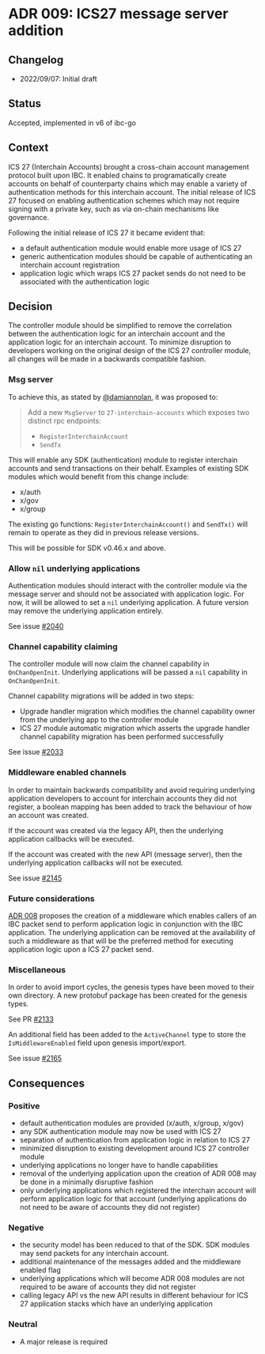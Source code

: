 # ADR 009: ICS27 message server addition

## Changelog

- 2022/09/07: Initial draft

## Status

Accepted, implemented in v6 of ibc-go

## Context

ICS 27 (Interchain Accounts) brought a cross-chain account management protocol built upon IBC.
It enabled chains to programatically create accounts on behalf of counterparty chains which may enable a variety of authentication methods for this interchain account.
The initial release of ICS 27 focused on enabling authentication schemes which may not require signing with a private key, such as via on-chain mechanisms like governance.

Following the initial release of ICS 27 it became evident that:

- a default authentication module would enable more usage of ICS 27
- generic authentication modules should be capable of authenticating an interchain account registration
- application logic which wraps ICS 27 packet sends do not need to be associated with the authentication logic

## Decision

The controller module should be simplified to remove the correlation between the authentication logic for an interchain account and the application logic for an interchain account.
To minimize disruption to developers working on the original design of the ICS 27 controller module, all changes will be made in a backwards compatible fashion.

### Msg server

To achieve this, as stated by [@damiannolan](https://github.com/cosmos/ibc-go/issues/2026#issue-1341640594), it was proposed to:

> Add a new `MsgServer` to `27-interchain-accounts` which exposes two distinct rpc endpoints:
>
> - `RegisterInterchainAccount`
> - `SendTx`

This will enable any SDK (authentication) module to register interchain accounts and send transactions on their behalf.
Examples of existing SDK modules which would benefit from this change include:

- x/auth
- x/gov
- x/group

The existing go functions: `RegisterInterchainAccount()` and `SendTx()` will remain to operate as they did in previous release versions.

This will be possible for SDK v0.46.x and above.

### Allow `nil` underlying applications

Authentication modules should interact with the controller module via the message server and should not be associated with application logic.
For now, it will be allowed to set a `nil` underlying application.
A future version may remove the underlying application entirely.

See issue [#2040](https://github.com/cosmos/ibc-go/issues/2040)

### Channel capability claiming

The controller module will now claim the channel capability in `OnChanOpenInit`.
Underlying applications will be passed a `nil` capability in `OnChanOpenInit`.

Channel capability migrations will be added in two steps:

- Upgrade handler migration which modifies the channel capability owner from the underlying app to the controller module
- ICS 27 module automatic migration which asserts the upgrade handler channel capability migration has been performed successfully

See issue [#2033](https://github.com/cosmos/ibc-go/issues/2033)

### Middleware enabled channels

In order to maintain backwards compatibility and avoid requiring underlying application developers to account for interchain accounts they did not register, a boolean mapping has been added to track the behaviour of how an account was created.

If the account was created via the legacy API, then the underlying application callbacks will be executed.

If the account was created with the new API (message server), then the underlying application callbacks will not be executed.

See issue [#2145](https://github.com/cosmos/ibc-go/issues/2145)

### Future considerations

[ADR 008](https://github.com/cosmos/ibc-go/pull/1976) proposes the creation of a middleware which enables callers of an IBC packet send to perform application logic in conjunction with the IBC application.
The underlying application can be removed at the availability of such a middleware as that will be the preferred method for executing application logic upon a ICS 27 packet send.

### Miscellaneous

In order to avoid import cycles, the genesis types have been moved to their own directory.
A new protobuf package has been created for the genesis types.

See PR [#2133](https://github.com/cosmos/ibc-go/pull/2133)

An additional field has been added to the `ActiveChannel` type to store the `IsMiddlewareEnabled` field upon genesis import/export.

See issue [#2165](https://github.com/cosmos/ibc-go/issues/2165)

## Consequences

### Positive

- default authentication modules are provided (x/auth, x/group, x/gov)
- any SDK authentication module may now be used with ICS 27
- separation of authentication from application logic in relation to ICS 27
- minimized disruption to existing development around ICS 27 controller module
- underlying applications no longer have to handle capabilities
- removal of the underlying application upon the creation of ADR 008 may be done in a minimally disruptive fashion
- only underlying applications which registered the interchain account will perform application logic for that account (underlying applications do not need to be aware of accounts they did not register)

### Negative

- the security model has been reduced to that of the SDK. SDK modules may send packets for any interchain account.
- additional maintenance of the messages added and the middleware enabled flag
- underlying applications which will become ADR 008 modules are not required to be aware of accounts they did not register
- calling legacy API vs the new API results in different behaviour for ICS 27 application stacks which have an underlying application

### Neutral

- A major release is required
